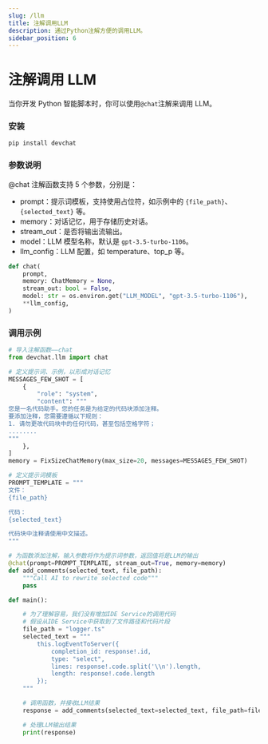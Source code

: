 ```yaml
---
slug: /llm
title: 注解调用LLM
description: 通过Python注解方便的调用LLM。
sidebar_position: 6
---
```


# 注解调用 LLM

当你开发 Python 智能脚本时，你可以使用`@chat`注解来调用 LLM。

### 安装

```bash
pip install devchat
```

### 参数说明

@chat 注解函数支持 5 个参数，分别是：

- prompt：提示词模板，支持使用占位符，如示例中的 `{file_path}`、`{selected_text}` 等。
- memory：对话记忆，用于存储历史对话。
- stream_out：是否将输出流输出。
- model：LLM 模型名称，默认是 `gpt-3.5-turbo-1106`。
- llm_config：LLM 配置，如 temperature、top_p 等。

```python
def chat(
    prompt,
    memory: ChatMemory = None,
    stream_out: bool = False,
    model: str = os.environ.get("LLM_MODEL", "gpt-3.5-turbo-1106"),
    **llm_config,
)
```

### 调用示例

```python
# 导入注解函数——chat
from devchat.llm import chat

# 定义提示词、示例，以形成对话记忆
MESSAGES_FEW_SHOT = [
    {
        "role": "system",
        "content": """
您是一名代码助手。您的任务是为给定的代码块添加注释。
要添加注释，您需要遵循以下规则：
1. 请勿更改代码块中的任何代码，甚至包括空格字符；
........
"""
    },
]
memory = FixSizeChatMemory(max_size=20, messages=MESSAGES_FEW_SHOT)

# 定义提示词模板
PROMPT_TEMPLATE = """
文件：
{file_path}

代码：
{selected_text}

代码块中注释请使用中文描述。
"""

# 为函数添加注解，输入参数将作为提示词参数，返回值将是LLM的输出
@chat(prompt=PROMPT_TEMPLATE, stream_out=True, memory=memory)
def add_comments(selected_text, file_path):
    """Call AI to rewrite selected code"""
    pass

def main():

    # 为了理解容易，我们没有增加IDE Service的调用代码
    # 假设从IDE Service中获取到了文件路径和代码片段
    file_path = "logger.ts"
    selected_text = """
        this.logEventToServer({
            completion_id: response!.id,
            type: "select",
            lines: response!.code.split('\\n').length,
            length: response!.code.length
        });
    """

    # 调用函数，并接收LLM结果
    response = add_comments(selected_text=selected_text, file_path=file_path)

    # 处理LLM输出结果
    print(response)

```
